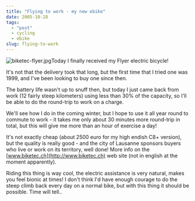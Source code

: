 ```yaml
---
title: "Flying to work - my new ebike"
date: 2005-10-28
tags: 
  - "post"
  - cycling
  - ebike
slug: flying-to-work
---
```


![biketec-flyer.jpg](/assets/images/movable-type-blog-archives/biketec-flyer.jpg)Today I finally received my Flyer electric bicycle!

It's not that the delivery took that long, but the first time that I tried one was 1999, and I've been looking to buy one since then.

The battery life wasn't up to snuff then, but today I just came back from work (12 fairly steep kilometers) using less than 30% of the capacity, so I'll be able to do the round-trip to work on a charge.

We'll see how I do in the coming winter, but I hope to use it all year round to commute to work - it takes me only about 30 minutes more round-trip in total, but this will give me more than an hour of exercise a day!

It's not exactly cheap (about 2500 euro for my high endish C8+ version), but the quality is really good - and the city of Lausanne sponsors buyers who live or work on its territory, well done! More info on the [www.biketec.ch](http://www.biketec.ch) web site (not in english at the moment apparently).

Riding this thing is way cool, the electric assistance is very natural, makes you feel bionic at times! I don't think I'd have enough courage to do the steep climb back every day on a normal bike, but with this thing it should be possible. Time will tell..
